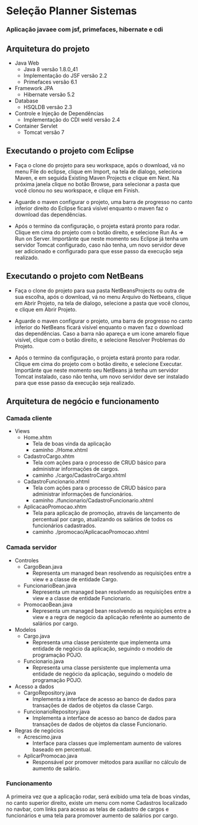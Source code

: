 # Seleção Planner Sistemas
### Aplicação javaee com jsf, primefaces, hibernate e cdi

## Arquitetura do projeto
* Java Web 
  * Java 8 versão 1.8.0_41 
  * Implementação do JSF versão 2.2
  * Primefaces versão 6.1
* Framework JPA
  * Hibernate versão 5.2
* Database
  * HSQLDB versão 2.3
* Controle e Injeção de Dependências
  * Implementação do CDI weld versão 2.4
* Container Servlet
  * Tomcat versão 7

## Executando o projeto com Eclipse

* Faça o clone do projeto para seu workspace, após o download, vá no menu File do eclipse, clique em Import, na tela
de dialogo, seleciona Maven, e em seguida Existing Maven Projects e clique em Next. Na próxima janela clique no botão Browse,
para selecionar a pasta que você clonou no seu workspace, e clique em Finish.

* Aguarde o maven configurar o projeto, uma barra de progresso no canto inferior direito do Eclipse ficará visível enquanto
o maven faz o download das dependências.

* Após o termino da configuração, o projeta estará pronto para rodar. Clique em cima do projeto com o botão direito, e selecione Run As =>
Run on Server. Importânte que neste momento seu Eclipse já tenha um servidor Tomcat configurado, caso não tenha, um novo servidor deve ser
adicionado e configurado para que esse passo da execução seja realizado.

## Executando o projeto com NetBeans

* Faça o clone do projeto para sua pasta NetBeansProjects ou outra de sua escolha, após o download, vá no menu Arquivo do Netbeans, 
clique em Abrir Projeto, na tela de dialogo, selecione a pasta que você clonou, e clique em Abrir Projeto.

* Aguarde o maven configurar o projeto, uma barra de progresso no canto inferior do NetBeans ficará visível enquanto
o maven faz o download das dependências. Caso a barra não apareça e um icone amarelo fique visível, clique com o botão
direito, e selecione Resolver Problemas do Projeto.

* Após o termino da configuração, o projeta estará pronto para rodar. Clique em cima do projeto com o botão direito, e selecione Executar. Importânte que neste momento seu NetBeans já tenha um servidor Tomcat instalado, caso não tenha, um novo servidor deve ser
instalado para que esse passo da execução seja realizado.

## Arquitetura de negócio e funcionamento

### Camada cliente
* Views
  * Home.xhtm
    - Tela de boas vinda da aplicação
    - caminho ./Home.xhtml
  * CadastroCargo.xhtm
    - Tela com ações para o processo de CRUD básico para administrar informações de cargos.
    - caminho ./cargo/CadastroCargo.xhtml
  * CadastroFuncionario.xhtml
    - Tela com ações para o processo de CRUD básico para administrar informações de funcionários.
    - caminho ./funcionario/CadastroFuncionario.xhtml
  * AplicacaoPromocao.xhtm
    - Tela para aplicação de promoção, através de lançamento de percentual por cargo,
  	 atualizando os salários de todos os funcionários cadastrados.
    - caminho ./promocao/AplicacaoPromocao.xhtml
### Camada servidor
* Controles
  * CargoBean.java
    - Representa um managed bean resolvendo as requisições entre a view e a classe de entidade
 Cargo.
  * FuncionarioBean.java
    - Representa um managed bean resolvendo as requisições entre a view e a classe de entidade
Funcionario.
  * PromocaoBean.java
    - Representa um managed bean resolvendo as requisições entre a view e a regra de negócio
 da aplicação referênte ao aumento de salários por cargo.
* Modelos
  * Cargo.java
    - Representa uma classe persistente que implementa uma entidade de negócio da aplicação,
 seguindo o modelo de programação POJO.
  * Funcionario.java
    - Representa uma classe persistente que implementa uma entidade de negócio da aplicação,
 seguindo o modelo de programação POJO.
* Acesso a dados
  * CargoRepository.java
    - Implementa a interface de acesso ao banco de dados para transações de dados de objetos da classe
 Cargo.
  * FuncionarioRepository.java
    - Implementa a interface de acesso ao banco de dados para transações de dados de objetos da classe
 Funcionario.
* Regras de negócios
  * Acrescimo.java
    - Interface para classes que implementam aumento de valores baseado em percentual.
  * AplicarPromocao.java
    - Responsável por promover métodos para auxiliar no cálculo de aumento de salário.
### Funcionamento

A primeira vez que a aplicação rodar, será exibido uma tela de boas vindas, no canto superior direito, existe um menu com
nome Cadastros localizado no navbar, com links para acesso as telas de cadastro de cargos e funcionários e uma tela para promover
aumento de salários por cargo.
  
